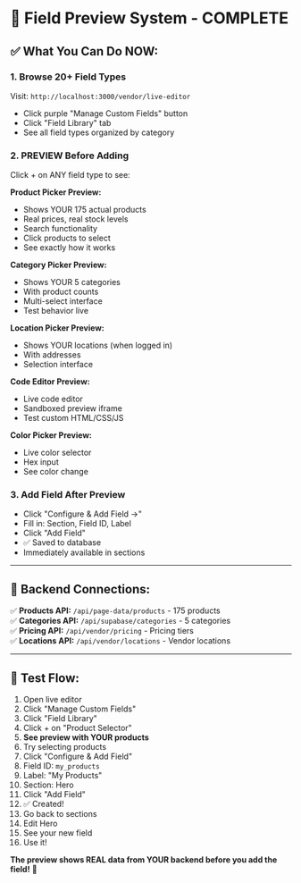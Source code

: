 # 🎯 Field Preview System - COMPLETE

## ✅ What You Can Do NOW:

### **1. Browse 20+ Field Types**
Visit: `http://localhost:3000/vendor/live-editor`
- Click purple "Manage Custom Fields" button
- Click "Field Library" tab
- See all field types organized by category

### **2. PREVIEW Before Adding**
Click + on ANY field type to see:

**Product Picker Preview:**
- Shows YOUR 175 actual products
- Real prices, real stock levels
- Search functionality
- Click products to select
- See exactly how it works

**Category Picker Preview:**
- Shows YOUR 5 categories
- With product counts
- Multi-select interface
- Test behavior live

**Location Picker Preview:**
- Shows YOUR locations (when logged in)
- With addresses
- Selection interface

**Code Editor Preview:**
- Live code editor
- Sandboxed preview iframe
- Test custom HTML/CSS/JS

**Color Picker Preview:**
- Live color selector
- Hex input
- See color change

### **3. Add Field After Preview**
- Click "Configure & Add Field →"
- Fill in: Section, Field ID, Label
- Click "Add Field"
- ✅ Saved to database
- Immediately available in sections

---

## 🔌 Backend Connections:

✅ **Products API:** `/api/page-data/products` - 175 products  
✅ **Categories API:** `/api/supabase/categories` - 5 categories  
✅ **Pricing API:** `/api/vendor/pricing` - Pricing tiers  
✅ **Locations API:** `/api/vendor/locations` - Vendor locations  

---

## 🎯 Test Flow:

1. Open live editor
2. Click "Manage Custom Fields"
3. Click "Field Library"
4. Click + on "Product Selector" 
5. **See preview with YOUR products**
6. Try selecting products
7. Click "Configure & Add Field"
8. Field ID: `my_products`
9. Label: "My Products"
10. Section: Hero
11. Click "Add Field"
12. ✅ Created!
13. Go back to sections
14. Edit Hero
15. See your new field
16. Use it!

**The preview shows REAL data from YOUR backend before you add the field!** 🎉
